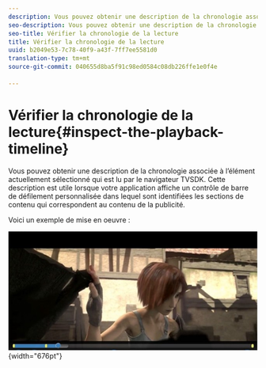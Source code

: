 ```yaml
---
description: Vous pouvez obtenir une description de la chronologie associée à l’élément actuellement sélectionné qui est lu par le navigateur TVSDK. Cette description est utile lorsque votre application affiche un contrôle de barre de défilement personnalisée dans lequel sont identifiées les sections de contenu qui correspondent au contenu de la publicité.
seo-description: Vous pouvez obtenir une description de la chronologie associée à l’élément actuellement sélectionné qui est lu par le navigateur TVSDK. Cette description est utile lorsque votre application affiche un contrôle de barre de défilement personnalisée dans lequel sont identifiées les sections de contenu qui correspondent au contenu de la publicité.
seo-title: Vérifier la chronologie de la lecture
title: Vérifier la chronologie de la lecture
uuid: b2049e53-7c78-40f9-a43f-7ff7ee5581d0
translation-type: tm+mt
source-git-commit: 040655d8ba5f91c98ed0584c08db226ffe1e0f4e

---
```



# Vérifier la chronologie de la lecture{#inspect-the-playback-timeline}

Vous pouvez obtenir une description de la chronologie associée à l’élément actuellement sélectionné qui est lu par le navigateur TVSDK. Cette description est utile lorsque votre application affiche un contrôle de barre de défilement personnalisée dans lequel sont identifiées les sections de contenu qui correspondent au contenu de la publicité.

Voici un exemple de mise en oeuvre :
<!--<a id="fig_9CB8AF44F122405C9B78006ADC10F5B1"></a>-->

![](assets/timeline.png){width=&quot;676pt&quot;}

